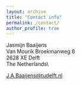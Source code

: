 ```yaml
---
layout: archive
title: "Contact info"
permalink: /contact/
author_profile: true
---
```


Jasmijn Baaijens\
Van Mourik Broekmanweg 6\
2628 XE Delft\
The Netherlands\

J.A.Baaijens@tudelft.nl
